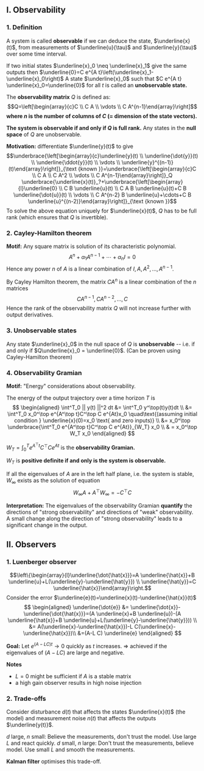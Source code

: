 ## I. Observability
### 1. Definition
A system is called **observable** if we can deduce the state, $\underline{x}(t)$, from measurements of $\underline{u}(\tau)$ and $\underline{y}(\tau)$ over some time interval. 

If two initial states $\underline{x}_0 \neq \underline{x}_1$ give the same outputs then $\underline{0}=C e^{A t}\left(\underline{x}_1-\underline{x}_0\right)$ 
A state $\underline{x}_0$ such that $C e^{A t} \underline{x}_0=\underline{0}$ for all $t$ is called an **unobservable state.**

The **observability matrix** $Q$ is defined as:
$$Q=\left[\begin{array}{c}C \\ C A \\ \vdots \\ C A^{n-1}\end{array}\right]$$
**where $n$ is the number of columns of $C$ (= dimension of the state vectors).**

**The system is observable if and only if $Q$ is full rank.**
Any states in the **null space** of $Q$ are unobservable.

**Motivation:** differentiate $\underline{y}(t)$ to give
$$\underbrace{\left[\begin{array}{c}\underline{y}(t) \\ \underline{\dot{y}}(t) \\ \underline{\ddot{y}}(t) \\ \vdots \\ \underline{y}^{(n-1)}(t)\end{array}\right]}_{\text {known }}=\underbrace{\left[\begin{array}{c}C \\ C A \\ C A^2 \\ \vdots \\ C A^{n-1}\end{array}\right]}_Q \underbrace{\underline{x}(t)}_?+\underbrace{\left[\begin{array}{l}\underline{0} \\ C B \underline{u}(t) \\ C A B \underline{u}(t)+C B \underline{\dot{u}}(t) \\ \vdots \\ C A^{n-2} B \underline{u}+\cdots+C B \underline{u}^{(n-2)}\end{array}\right]}_{\text {known }}$$
To solve the above equation uniquely for $\underline{x}(t)$, $Q$ has to be full rank (which ensures that $Q$ is invertible).

### 2. Cayley-Hamilton theorem
**Motif:** Any square matrix is solution of its characteristic polynomial.
$$A^n+\alpha_1 A^{n-1}+\cdots+\alpha_n I=0$$
Hence any power $n$ of $A$ is a linear combination of $I, A, A^2, \ldots, A^{n-1}$.

By Cayley Hamilton theorem, the matrix $CA^n$ is a linear combination of the $n$ matrices
$$CA^{n-1}, CA^{n-2}, \ldots, C$$
Hence the rank of the observability matrix $Q$ will not increase further with output derivatives.

### 3. Unobservable states
Any state $\underline{x}_0$ in the null space of $Q$ is **unobservable** -- i.e. if and only if $Q\underline{x}_0 = \underline{0}$.
(Can be proven using Cayley-Hamilton theorem)

### 4. Observability Gramian
**Motif:** "Energy" considerations about observability.

The energy of the output trajectory over a time horizon $T$ is
$$
\begin{aligned}
\int^T_0 || y(t) ||^2 dt &= \int^T_0 y^\top(t)y(t)dt \\
&= \int^T_0 x_0^\top e^{A^\top t}C^\top C e^{At}x_0 \quad\text{(assuming initial condition } \underline{x}(0)=x_0 \text{ and zero inputs)} \\
&= x_0^\top \underbrace{\int^T_0  e^{A^\top t}C^\top C e^{At}}_{W_T} x_0 \\
& = x_0^\top W_T x_0
\end{aligned}
$$

$W_T = \int^T_0  e^{A^\top t}C^\top C e^{At}$ is the **observability Gramian.**

$W_T$ is **positive definite if and only is the system is observable.**

If all the eigenvalues of $A$ are in the left half plane, i.e. the system is stable, $W_\infty$ exists as the solution of equation
$$W_{\infty} A+A^\top W_{\infty}=-C^\top C$$

**Interpretation:** The eigenvalues of the observability Gramian **quantify** the directions of "strong observability" and directions of "weak" observability.
A small change along the direction of "strong observability" leads to a significant change in the output.

## II. Observers
### 1. Luenberger observer
$$\left\{\begin{array}{l}\underline{\dot{\hat{x}}}=A \underline{\hat{x}}+B \underline{u}+L(\underline{y}-\underline{\hat{y}}) \\ \underline{\hat{y}}=C \underline{\hat{x}}\end{array}\right.$$
Consider the error $\underline{e}(t)=\underline{x}(t)-\underline{\hat{x}}(t)$
$$
\begin{aligned}
\underline{\dot{e}} &= \underline{\dot{x}}-\underline{\dot{\hat{x}}}=(A \underline{x}+B \underline{u})-(A \underline{\hat{x}}+B \underline{u}+L(\underline{y}-\underline{\hat{y}})) \\
&= A(\underline{x}-\underline{\hat{x}})-L C(\underline{x}-\underline{\hat{x}})\\
&=(A-L C) \underline{e}
\end{aligned}
$$

**Goal:** Let $e^{(A-LC)t} \rightarrow 0$ quickly as $t$ increases.
$\Longrightarrow$ achieved if the eigenvalues of $(A-LC)$ are large and negative.

**Notes**
- $L = 0$ might be sufficient if $A$ is a stable matrix
- a high gain observer results in high noise injection

### 2. Trade-offs
Consider disturbance $d(t)$ that affects the states $\underline{x}(t)$ (the model) and measurement noise $n(t)$ that affects the outputs $\underline{y(t)}$.

$d$ large, $n$ small: Believe the measurements, don't trust the model. Use large $L$ and react quickly.
$d$ small, $n$ large: Don't trust the measurements, believe model. Use small $L$ and smooth the measurements.

**Kalman filter** optimises this trade-off.








